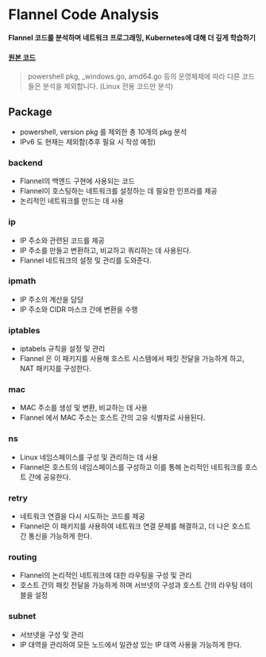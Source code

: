 # Flannel Code Analysis
**Flannel 코드를 분석하며 네트워크 프로그래밍, Kubernetes에 대해 더 깊게 학습하기**

#### [원본 코드](https://github.com/flannel-io/flannel/tree/master/pkg)

> powershell pkg, _windows.go, amd64.go 등의 운영체제에 따라 다른 코드들은 분석을 제외합니다. (Linux 전용 코드만 분석)


## Package
- powershell, version pkg 를 제외한 총 10개의 pkg 분석
- IPv6 도 현재는 제외함(추후 필요 시 작성 예정)

### backend
- Flannel의 백엔드 구현에 사용되는 코드 
- Flannel이 호스팅하는 네트워크를 설정하는 데 필요한 인프라를 제공
- 논리적인 네트워크를 만드는 데 사용

### ip
- IP 주소와 관련된 코드를 제공
- IP 주소를 만들고 변환하고, 비교하고 쿼리하는 데 사용된다.
- Flannel 네트워크의 설정 및 관리를 도와준다.

### ipmath
- IP 주소의 계산을 담당
- IP 주소와 CIDR 마스크 간에 변환을 수행

### iptables
- iptabels 규칙을 설정 및 관리
- Flannel 은 이 패키지를 사용해 호스트 시스템에서 패킷 전달을 가능하게 하고, NAT 패키지를 구성한다.

### mac
- MAC 주소를 생성 및 변환, 비교하는 데 사용
- Flannel 에서 MAC 주소는 호스트 간의 고유 식별자로 사용된다.

### ns
- Linux 네임스페이스를 구성 및 관리하는 데 사용
- Flannel은 호스트의 네임스페이스를 구성하고 이를 통해 논리적인 네트워크를 호스트 간에 공유한다.

### retry
- 네트워크 연결을 다시 시도하는 코드를 제공
- Flannel은 이 패키지를 사용하여 네트워크 연결 문제를 해결하고, 더 나은 호스트 간 통신을 가능하게 한다.

### routing
- Flannel의 논리적인 네트워크에 대한 라우팅을 구성 및 관리
- 호스트 간의 패킷 전달을 가능하게 하며 서브넷의 구성과 호스트 간의 라우팅 테이블을 설정

### subnet 
- 서브넷을 구성 및 관리
- IP 대역을 관리하여 모든 노드에서 일관성 있는 IP 대역 사용을 가능하게 한다.


